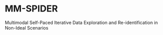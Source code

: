 # MM-SPIDER
Multimodal Self-Paced Iterative Data Exploration and Re-identification in Non-Ideal Scenarios
